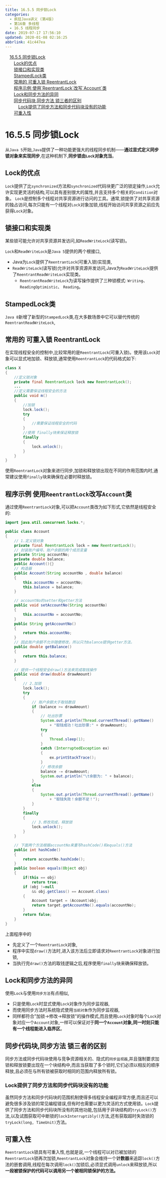 ```yaml
---
title: 16.5.5 同步锁Lock
categories: 
  - 疯狂Java讲义 (第4版)
  - 第16章 多线程
  - 16.5 线程同步
date: 2019-07-17 17:56:10
updated: 2020-01-08 02:16:25
abbrlink: 41c447ea
---
```

<div id='my_toc'><a href="/JavaReadingNotes/41c447ea/#16-5-5-同步锁Lock" class="header_1">16.5.5 同步锁Lock</a>&nbsp;<br><a href="/JavaReadingNotes/41c447ea/#Lock的优点" class="header_2">Lock的优点</a>&nbsp;<br><a href="/JavaReadingNotes/41c447ea/#锁接口和实现类" class="header_2">锁接口和实现类</a>&nbsp;<br><a href="/JavaReadingNotes/41c447ea/#StampedLock类" class="header_2">StampedLock类</a>&nbsp;<br><a href="/JavaReadingNotes/41c447ea/#常用的-可重入锁-ReentrantLock" class="header_2">常用的 可重入锁 ReentrantLock</a>&nbsp;<br><a href="/JavaReadingNotes/41c447ea/#程序示例-使用-ReentrantLock-改写-Account-类" class="header_2">程序示例 使用`ReentrantLock`改写`Account`类</a>&nbsp;<br><a href="/JavaReadingNotes/41c447ea/#Lock和同步方法的异同" class="header_2">Lock和同步方法的异同</a>&nbsp;<br><a href="/JavaReadingNotes/41c447ea/#同步代码块-同步方法-锁三者的区别" class="header_2">同步代码块,同步方法 锁三者的区别</a>&nbsp;<br><a href="/JavaReadingNotes/41c447ea/#Lock提供了同步方法和同步代码块没有的功能" class="header_3">Lock提供了同步方法和同步代码块没有的功能</a>&nbsp;<br><a href="/JavaReadingNotes/41c447ea/#可重入性" class="header_2">可重入性</a>&nbsp;<br></div>
<style>.header_1{margin-left: 1em;}.header_2{margin-left: 2em;}.header_3{margin-left: 3em;}.header_4{margin-left: 4em;}.header_5{margin-left: 5em;}.header_6{margin-left: 6em;}</style>
<!--more-->
<script>if (navigator.platform.search('arm')==-1){document.getElementById('my_toc').style.display = 'none';}var e,p = document.getElementsByTagName('p');while (p.length>0) {e = p[0];e.parentElement.removeChild(e);}</script>

<!--end-->
<!--SSTStart-->
# 16.5.5 同步锁Lock
从`Java 5`开始,`Java`提供了一种功能更强大的线程同步机制——**通过显式定义同步锁对象来实现同步**,在这种机制下,**同步锁由`Lock`对象充当**。
## Lock的优点
`Lock`提供了比`synchronized`方法和`synchronized`代码块更广泛的锁定操作,`Lock`允许实现更灵活的结构,可以具有差别很大的属性,并且支持多个相关的`Condition`对象。
`Lock`是控制多个线程对共享资源进行访问的工具。通常,锁提供了对共享资源的独占访问,每次只能有一个线程对`Lock`对象加锁,线程开始访问共享资源之前应先获得`Lock`对象。
## 锁接口和实现类
某些锁可能允许对共享资源并发访问,如`ReadWriteLock`(读写锁)。

`Lock`和`ReadWriteLock`是`Java 5`提供的两个根接口,
- Java为`Lock`提供了`ReentrantLock`(可重入锁)实现类,
- `ReadWriteLock`(读写锁)允许对共享资源并发访问,Java为`ReadWriteLock`提供了`ReentrantReadWriteLock`实现类。
  - `ReentrantReadWriteLock`为读写操作提供了三种锁模式: `Writing`、 `ReadingOptimistic`、 `Reading`。

## StampedLock类
`Java 8`新增了新型的`StampedLock`类,在大多数场景中它可以替代传统的`ReentrantReadWriteLock`,
## 常用的 可重入锁 ReentrantLock
在实现线程安全的控制中,比较常用的是`ReentrantLock`(可重入锁)。使用该`Lock`对象可以显式地加锁、释放锁,通常使用`ReentrantLock`的代码格式如下:
```java
class X
{
    //定义锁对象
    private final ReentrantLock lock new ReentrantLock();
    ...
    //定义需要保证线程安全的方法
    public void m()
    {
        //加锁
        lock.lock();
        try
        {
            //需要保证线程安全的代码
        }
        //使用 finally块来保证释放锁
        finally
        {
            lock.unlock();
        }
    }
}
```
使用`ReentrantLock`对象来进行同步,加锁和释放锁出现在不同的作用范围内时,通常建议使用`finally`块来确保在必要时释放锁。
<!--SSTStop-->
## 程序示例 使用`ReentrantLock`改写`Account`类
通过使用`ReentrantLock`对象,可以把`Account`类改为如下形式,它依然是线程安全的:
```java
import java.util.concurrent.locks.*;

public class Account
{
    // 1.定义锁对象
    private final ReentrantLock lock = new ReentrantLock();
    // 封装账户编号、账户余额的两个成员变量
    private String accountNo;
    private double balance;
    public Account(){}
    // 构造器
    public Account(String accountNo , double balance)
    {
        this.accountNo = accountNo;
        this.balance = balance;
    }

    // accountNo的setter和getter方法
    public void setAccountNo(String accountNo)
    {
        this.accountNo = accountNo;
    }
    public String getAccountNo()
    {
        return this.accountNo;
    }
    // 因此账户余额不允许随便修改，所以只为balance提供getter方法，
    public double getBalance()
    {
        return this.balance;
    }

    // 提供一个线程安全draw()方法来完成取钱操作
    public void draw(double drawAmount)
    {
        // 2.加锁
        lock.lock();
        try
        {
            // 账户余额大于取钱数目
            if (balance >= drawAmount)
            {
                // 吐出钞票
                System.out.println(Thread.currentThread().getName()
                    + "取钱成功！吐出钞票:" + drawAmount);
                try
                {
                    Thread.sleep(1);
                }
                catch (InterruptedException ex)
                {
                    ex.printStackTrace();
                }
                // 修改余额
                balance -= drawAmount;
                System.out.println("\t余额为: " + balance);
            }
            else
            {
                System.out.println(Thread.currentThread().getName()
                    + "取钱失败！余额不足！");
            }
        }
        finally
        {
            // 3.修改完成，释放锁
            lock.unlock();
        }
    }

    // 下面两个方法根据accountNo来重写hashCode()和equals()方法
    public int hashCode()
    {
        return accountNo.hashCode();
    }
    public boolean equals(Object obj)
    {
        if(this == obj)
            return true;
        if (obj !=null
            && obj.getClass() == Account.class)
        {
            Account target = (Account)obj;
            return target.getAccountNo().equals(accountNo);
        }
        return false;
    }
}
```
上面程序中的
- 先定义了一个`ReentrantLock`对象,
- 程序中实现`draw()`方法时,进入该方法后立即请求对`ReentrantLock`对象进行加锁,
- 当执行完`draw()`方法的取钱逻辑之后,程序使用`finally`块来确保释放锁。

<!--SSTStart-->
## Lock和同步方法的异同
使用`Lock`与使用`同步方法`有点相似,
- 只是使用`Lock`时显式使用`Lock`对象作为同步监视器,
- 而使用同步方法时系统隐式使用`当前对象`作为同步监视器,
- 同样都符合"加锁→修改→释放锁"的操作模式,而且使用`Lock`对象时每个`Lock`对象对应一个`Account`对象,一样可以保证对于**同一个`Account`对象,同一时刻只能有一个线程能进入临界区**。

## 同步代码块,同步方法 锁三者的区别
同步方法或同步代码块使用与竞争资源相关的、隐式的`同步监视器`,并且强制要求加锁和释放锁要出现在一个块结构中,而且当获取了多个锁时,它们必须以相反的顺序释放,且必须在与所有锁被获取时相同的范围内释放所有锁。
### Lock提供了同步方法和同步代码块没有的功能
虽然同步方法和同步代码块的范围机制使得多线程安全编程非常方便,而且还可以避免很多涉及锁的常见编程错误,但有时也需要以更为灵活的方式使用锁。`Lock`提供了同步方法和同步代码块所没有的其他功能,包括用于非块结构的`tryLock()`方法,以及试图获取可中断锁的`lockInterruptibly()`方法,还有获取超时失效锁的`tryLock(long, TimeUnit)`方法。
## 可重入性
`ReentrantLock`锁具有可重入性,也就是说,一个线程可以对已被加锁的`ReentrantLock`锁再次加锁,`ReentrantLock`对象会维持一个**计数器**来追踪`lock()`方法的嵌套调用,线程在每次调用`lock()`加锁后,必须显式调用`unlock`来释放锁,所以**一段被锁保护的代码可以调用另一个被相同锁保护的方法。**
<!--SSTStop-->
